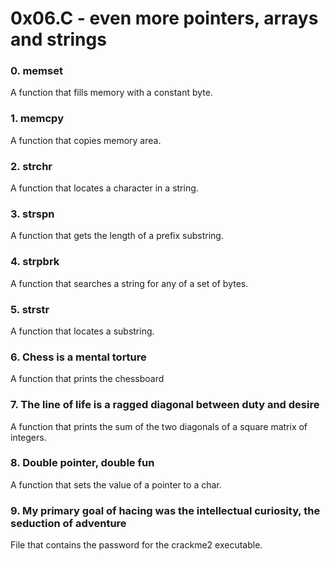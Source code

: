 # 0x06.C - even more pointers, arrays and strings
### 0. memset
A function that fills memory with a constant byte.
### 1. memcpy
A function that copies memory area.
### 2. strchr
A function that locates a character in a string.
### 3. strspn 
A function that gets the length of a prefix substring.
### 4. strpbrk
A function that searches a string for any of a set of bytes.
### 5. strstr
A function that locates a substring.
### 6. Chess is a mental torture
A function that prints the chessboard
### 7. The line of life is a ragged diagonal between duty and desire
A function that prints the sum of the two diagonals of a square matrix of integers.
### 8. Double pointer, double fun
A function that sets the value of a pointer to a char.
### 9. My primary goal of hacing was the intellectual curiosity, the seduction of adventure
File that contains the password for the crackme2 executable.
